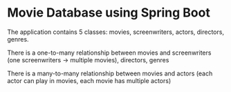 # Movie Database using Spring Boot

The application contains 5 classes: movies, screenwriters, actors, directors, genres.

There is a one-to-many relationship between movies and screenwriters (one screenwriters -> multiple movies), directors, genres

There is a many-to-many relationship between movies and actors (each actor can play in movies, each movie has multiple actors)

